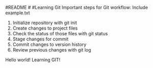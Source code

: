 #README #
#Learning Git
Important steps for Git workflow:
Include example.txt
1. Initialize repository with git init
2. Create changes to project files
3. Check the status of those files with git status
4. Stage changes for commit
5. Commit changes to version history
6. Review previous changes with git log

Hello world! Learning GIT!
